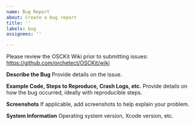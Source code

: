 ```yaml
---
name: Bug Report
about: Create a bug report
title: ''
labels: bug
assignees: ''

---
```


Please review the OSCKit Wiki prior to submitting issues:
https://github.com/orchetect/OSCKit/wiki


**Describe the Bug**
Provide details on the issue.


**Example Code, Steps to Reproduce, Crash Logs, etc.**
Provide details on how the bug occurred, ideally with reproducible steps.


**Screenshots**
If applicable, add screenshots to help explain your problem.


**System Information**
Operating system version, Xcode version, etc.
